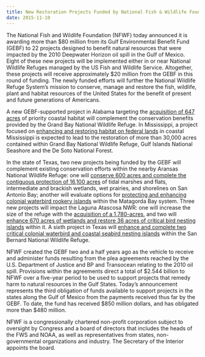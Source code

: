 ```yaml
---
title: New Restoration Projects Funded by National Fish & Wildlife Foundation Compliment USFWS Conservation Efforts on National Wildlife Refuges on the Gulf Coast
date: 2015-11-10
---
```


The National Fish and Wildlife Foundation (NFWF) today announced it is awarding more than $80 million from its Gulf Environmental Benefit Fund (GEBF) to 22 projects designed to benefit natural resources that were impacted by the 2010 Deepwater Horizon oil spill in the Gulf of Mexico. Eight of these new projects will be implemented either in or near National Wildlife Refuges managed by the US Fish and Wildlife Service. Altogether, these projects will receive approximately $20 million from the GEBF in this round of funding.  The newly funded efforts will further the National Wildlife Refuge System’s mission to conserve, manage and restore the fish, wildlife, plant and habitat resources of the United States for the benefit of present and future generations of Americans.

A new GEBF-supported project in Alabama targeting the [acquisition of 647 acres](http://www.nfwf.org/Documents/al-grand%20bay-15.pdf) of priority coastal habitat will complement the conservation benefits provided by the Grand Bay National Wildlife Refuge. In Mississippi, a project focused on [enhancing and restoring habitat on federal lands](http://www.nfwf.org/gulf/Documents/ms-federal%20lands-15.pdf) in coastal Mississippi is expected to lead to the restoration of more than 30,000 acres contained within Grand Bay National Wildlife Refuge, Gulf Islands National Seashore and the De Soto National Forest.

In the state of Texas, two new projects being funded by the GEBF will complement existing conservation efforts within the nearby Aransas National Wildlife Refuge: one will [conserve 600 acres and complete the contiguous protection of 16,100 acres](http://www.nfwf.org/gulf/Documents/tx-falcon%20point-15.pdf) of tidal marshes and flats, intermediate and brackish wetlands, wet prairies, and shorelines on San Antonio Bay; another will evaluate options for [protecting and enhancing colonial waterbird rookery islands](http://www.nfwf.org/gulf/Documents/tx-matagorda%20bay-15.pdf) within the Matagorda Bay system. Three new projects will impact the Laguna Atascosa NWR: one will increase the size of the refuge with the [acquisition of a 1,780-acres](http://www.nfwf.org/gulf/Documents/tx-boswell%20jenkins-15.pdf), and two will [enhance 670 acres of wetlands and restore 36 acres of critical bird nesting islands](http://www.nfwf/gulf/Documents/tx-bahia%25grande-15.pdf) within it. A sixth project in Texas will [enhance and complete two critical colonial waterbird and coastal seabird nesting islands](http://www.nfwf.org/gulf/Documents/tx-cow%20trap%20lake-15.pdf) within the San Bernard National Wildlife Refuge.

NFWF created the GEBF two and a half years ago as the vehicle to receive and administer funds resulting from the plea agreements reached by the U.S. Department of Justice and BP and Transocean relating to the 2010 oil spill. Provisions within the agreements direct a total of $2.544 billion to NFWF over a five-year period to be used to support projects that remedy harm to natural resources in the Gulf States. Today’s announcement represents the third obligation of funds available to support projects in the states along the Gulf of Mexico from the payments received thus far by the GEBF. To date, the fund has received $850 million dollars, and has obligated more than $480 million.

NFWF is a congressionally chartered non-profit corporation subject to oversight by Congress and a board of directors that includes the heads of the FWS and NOAA, as well as representatives from states, non-governmental organizations and industry. The Secretary of the Interior appoints the board.

